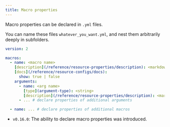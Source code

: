 ```yaml
---
title: Macro properties
---
```


Macro properties can be declared in `.yml` files.

You can name these files `whatever_you_want.yml`, and nest them arbitrarily deeply in subfolders.

<File name='macros/<filename>.yml'>

```yml
version: 2

macros:
  - name: <macro name>
    [description](/reference/resource-properties/description): <markdown_string>
    [docs](/reference/resource-configs/docs):
      show: true | false
    arguments:
      - name: <arg name>
        [type](argument-type): <string>
        [description](/reference/resource-properties/description): <markdown_string>
      - ... # declare properties of additional arguments

  - name: ... # declare properties of additional macros

```

</File>

<Changelog>

* `v0.16.0`: The ability to declare macro properties was introduced.

</Changelog>
